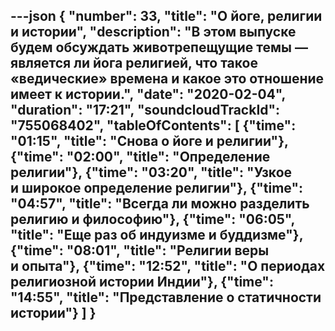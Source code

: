 ---json
{
	"number": 33,
	"title": "О&nbsp;йоге, религии и&nbsp;истории",
	"description": "В&nbsp;этом выпуске будем обсуждать животрепещущие темы&nbsp;&mdash; является&nbsp;ли йога религией, что такое &laquo;ведические&raquo; времена и&nbsp;какое это отношение имеет к&nbsp;истории.",
	"date": "2020-02-04",
	"duration": "17:21",
	"soundcloudTrackId": "755068402",
	"tableOfContents": [
		{"time": "01:15", "title": "Снова о&nbsp;йоге и&nbsp;религии"},
		{"time": "02:00", "title": "Определение религии"},
		{"time": "03:20", "title": "Узкое и&nbsp;широкое определение религии"},
		{"time": "04:57", "title": "Всегда&nbsp;ли можно разделить религию и&nbsp;философию"},
		{"time": "06:05", "title": "Еще раз об&nbsp;индуизме и&nbsp;буддизме"},
		{"time": "08:01", "title": "Религии веры и&nbsp;опыта"},
		{"time": "12:52", "title": "О&nbsp;периодах религиозной истории Индии"},
		{"time": "14:55", "title": "Представление о&nbsp;статичности истории"}
	]
}
---
